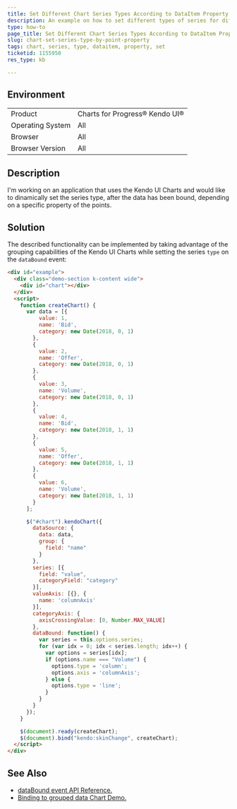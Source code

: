 ```yaml
---
title: Set Different Chart Series Types According to DataItem Property
description: An example on how to set different types of series for different points according to a DataItem property
type: how-to
page_title: Set Different Chart Series Types According to DataItem Property
slug: chart-set-series-type-by-point-property
tags: chart, series, type, dataitem, property, set
ticketid: 1155950
res_type: kb

---
```


## Environment
<table>
 <tr>
  <td>Product</td>
  <td>Charts for Progress® Kendo UI®</td>
 </tr>
 <tr>
  <td>Operating System</td>
  <td>All</td>
 </tr>
 <tr>
  <td>Browser</td>
  <td>All</td>
 </tr>
 <tr>
  <td>Browser Version</td>
  <td>All</td>
 </tr>
</table>

## Description

I'm working on an application that uses the Kendo UI Charts and would like to dinamically set the series type, after the data has been bound, depending on a specific property of the points.

## Solution

The described functionality can be implemented by taking advantage of the grouping capabilities of the Kendo UI Charts while setting the series `type` on the `dataBound` event:

```html
<div id="example">
  <div class="demo-section k-content wide">
    <div id="chart"></div>
  </div>
  <script>
    function createChart() {
      var data = [{
          value: 1,
          name: 'Bid',
          category: new Date(2018, 0, 1)
        },
        {
          value: 2,
          name: 'Offer',
          category: new Date(2018, 0, 1)
        },
        {
          value: 3,
          name: 'Volume',
          category: new Date(2018, 0, 1)
        },
        {
          value: 4,
          name: 'Bid',
          category: new Date(2018, 1, 1)
        },
        {
          value: 5,
          name: 'Offer',
          category: new Date(2018, 1, 1)
        },
        {
          value: 6,
          name: 'Volume',
          category: new Date(2018, 1, 1)
        }
      ];

      $("#chart").kendoChart({
        dataSource: {
          data: data,
          group: {
            field: "name"
          }
        },
        series: [{
          field: "value",
          categoryField: "category"
        }],
        valueAxis: [{}, {
          name: 'columnAxis'
        }],
        categoryAxis: {
          axisCrossingValue: [0, Number.MAX_VALUE]
        },
        dataBound: function() {
          var series = this.options.series;
          for (var idx = 0; idx < series.length; idx++) {
            var options = series[idx];
            if (options.name === "Volume") {
              options.type = 'column';
              options.axis = 'columnAxis';
            } else {
              options.type = 'line';
            }
          }
        }
      });
    }

    $(document).ready(createChart);
    $(document).bind("kendo:skinChange", createChart);
  </script>
</div>
```

## See Also

* [dataBound event API Reference.](https://docs.telerik.com/kendo-ui/api/javascript/dataviz/ui/chart/events/databound)
* [Binding to grouped data Chart Demo.](https://demos.telerik.com/kendo-ui/line-charts/grouped-data)
